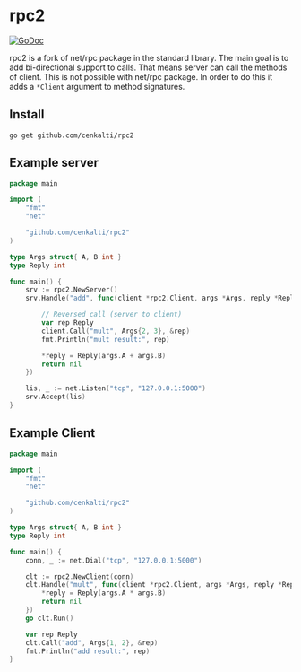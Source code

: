 rpc2
====

[![GoDoc](https://godoc.org/github.com/cenkalti/rpc2?status.png)](https://godoc.org/github.com/cenkalti/rpc2)

rpc2 is a fork of net/rpc package in the standard library.
The main goal is to add bi-directional support to calls.
That means server can call the methods of client.
This is not possible with net/rpc package.
In order to do this it adds a `*Client` argument to method signatures.

Install
--------

    go get github.com/cenkalti/rpc2

Example server
---------------

```go
package main

import (
	"fmt"
	"net"

	"github.com/cenkalti/rpc2"
)

type Args struct{ A, B int }
type Reply int

func main() {
	srv := rpc2.NewServer()
	srv.Handle("add", func(client *rpc2.Client, args *Args, reply *Reply) error {

		// Reversed call (server to client)
		var rep Reply
		client.Call("mult", Args{2, 3}, &rep)
		fmt.Println("mult result:", rep)

		*reply = Reply(args.A + args.B)
		return nil
	})

	lis, _ := net.Listen("tcp", "127.0.0.1:5000")
	srv.Accept(lis)
}
```

Example Client
---------------

```go
package main

import (
	"fmt"
	"net"

	"github.com/cenkalti/rpc2"
)

type Args struct{ A, B int }
type Reply int

func main() {
	conn, _ := net.Dial("tcp", "127.0.0.1:5000")

	clt := rpc2.NewClient(conn)
	clt.Handle("mult", func(client *rpc2.Client, args *Args, reply *Reply) error {
		*reply = Reply(args.A * args.B)
		return nil
	})
	go clt.Run()

	var rep Reply
	clt.Call("add", Args{1, 2}, &rep)
	fmt.Println("add result:", rep)
}
```
